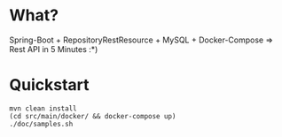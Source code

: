 # What?

Spring-Boot + RepositoryRestResource + MySQL + Docker-Compose => Rest API in 5 Minutes :*)

# Quickstart

```
mvn clean install
(cd src/main/docker/ && docker-compose up)
./doc/samples.sh 
```
